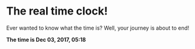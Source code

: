 # The real time clock!

Ever wanted to know what the time is? Well, your journey is about to end!

**The time is Dec 03, 2017, 05:18**